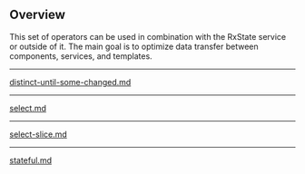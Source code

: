 ## Overview

This set of operators can be used in combination with the RxState service or outside of it. The main goal is to optimize data transfer between components, services, and templates.

---

[distinct-until-some-changed.md](https://raw.githubusercontent.com/BioPhoton/rx-angular/master/libs/state/docs/api/operators/distinct-until-some-changed.md ':include')

---

[select.md](https://raw.githubusercontent.com/BioPhoton/rx-angular/master/libs/state/docs/api/operators/select.md ':include')

---

[select-slice.md](https://raw.githubusercontent.com/BioPhoton/rx-angular/master/libs/state/docs/api/operators/select-slice.md ':include')

---

[stateful.md](https://raw.githubusercontent.com/BioPhoton/rx-angular/master/libs/state/docs/api/operators/stateful.md ':include')
